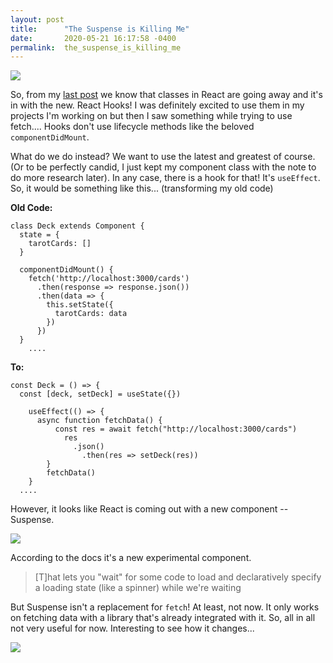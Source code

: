 ```yaml
---
layout: post
title:      "The Suspense is Killing Me"
date:       2020-05-21 16:17:58 -0400
permalink:  the_suspense_is_killing_me
---
```



![](https://media.tenor.com/images/396316b3becf0784a8a09c4540fcbfdc/tenor.gif)

So, from my [last post](https://kkamali.github.io/befriending_state_with_captain_react_hook) we know that classes in React are going away and it's in with the new. React Hooks! I was definitely excited to use them in my projects I'm working on but then I saw something while trying to use fetch.... Hooks don't use lifecycle methods like the beloved `componentDidMount`.


What do we do instead? We want to use the latest and greatest of course. (Or to be perfectly candid, I just kept my  component class with the note to do more research later). In any case, there is a hook for that! It's `useEffect`. So, it would be something like this... (transforming my old code) 

**Old Code:**
```
class Deck extends Component {
  state = {
    tarotCards: []
  }

  componentDidMount() {
    fetch('http://localhost:3000/cards')
      .then(response => response.json())
      .then(data => {
        this.setState({
          tarotCards: data
        })
      })
  }
	....
```

**To:**
```
const Deck = () => {
  const [deck, setDeck] = useState({})
	
	useEffect(() => {
	  async function fetchData() {
		  const res = await fetch("http://localhost:3000/cards")
			res
			  .json()
				.then(res => setDeck(res))
		}
		fetchData()
	}
  ....
```

However, it looks like React is coming out with a new component -- Suspense. 

![](https://media.tenor.com/images/faae6c155cb324a8fde9c47bb5e60613/tenor.gif)


According to the docs it's a new experimental component. 
> [T]hat lets you "wait" for some code to load and declaratively specify a loading state (like a spinner) while we're waiting

But Suspense isn't a replacement for `fetch`! At least, not now. It only works on fetching data with a library that's already integrated with it. So, all in all not very useful for now. Interesting to see how it changes... 

![](https://media1.tenor.com/images/17f638077f347d6ee7c202312e41a106/tenor.gif?itemid=4513227)

